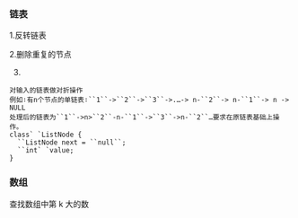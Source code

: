 ### 链表

1.反转链表

2.删除重复的节点

3.

```
对输入的链表做对折操作
例如∶有n个节点的单链表∶``1``->``2``->``3``->.…-> n-``2``-> n-``1``-> n -> NULL
处理后的链表为``1``->n>``2``-n-``1``->``3``->n-``2``…要求在原链表基础上操作。 
class` `ListNode {
  ``ListNode next = ``null``; 
  ``int` `value;
}
```



### 数组

查找数组中第 k 大的数

